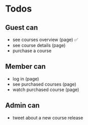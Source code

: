 # Todos

## Guest can
* see courses overview (page) ✅
* see course details (page)
* purchase a course

## Member can
* log in (page)
* see purchased courses (page)
* watch purchased course (page)

## Admin can
* tweet about a new course release